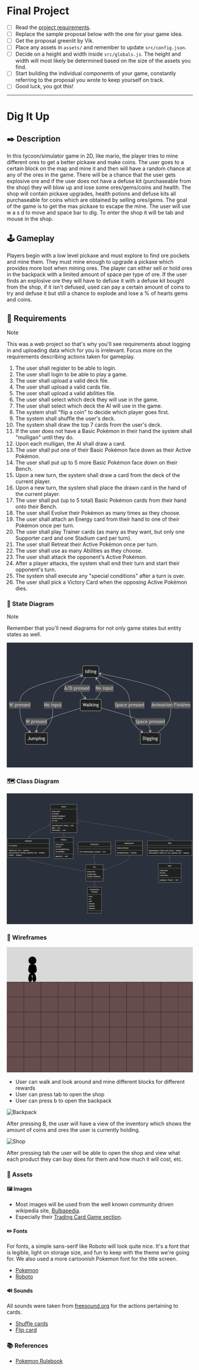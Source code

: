 # Final Project

-   [ ] Read the [project requirements](https://vikramsinghmtl.github.io/420-5P6-Game-Programming/project/requirements).
-   [ ] Replace the sample proposal below with the one for your game idea.
-   [ ] Get the proposal greenlit by Vik.
-   [ ] Place any assets in `assets/` and remember to update `src/config.json`.
-   [ ] Decide on a height and width inside `src/globals.js`. The height and width will most likely be determined based on the size of the assets you find.
-   [ ] Start building the individual components of your game, constantly referring to the proposal you wrote to keep yourself on track.
-   [ ] Good luck, you got this!

---

# Dig It Up


## ✒️ Description

In this tycoon/simulator game in 2D, like mario, the player tries to mine different ores to get a better pickaxe and make coins. The user goes to a certain block on the map and mine it and then will have a random chance at any of the ores in the game. There will be a chance that the user gets explosive ore and if the user does not have a defuse kit (purchaseable from the shop) they will blow up and lose some ores/gems/coins and health. The shop will contain pickaxe upgrades, health potions and defuse kits all purchaseable for coins which are obtained by selling ores/gems. The goal of the game is to get the max pickaxe to escape the mine. The user will use w a s d to move and space bar to dig. To enter the shop it will be tab and mouse in the shop.


## 🕹️ Gameplay

Players begin with a low level pickaxe and must explore to find ore pockets and mine them. They must mine enough to upgrade a pickaxe which provides more loot when mining ores. The player can either sell or hold 
ores in the backpack with a limited amount of space per type of ore. If the user finds an explosive ore they will have to defuse it with a defuse kit bought from the shop, if it isn't defused, used can pay a certain amount of coins to try and defuse it but still a chance to explode and lose a % of hearts gems and coins.

## 📃 Requirements

> [!note]
> This was a web project so that's why you'll see requirements about logging in and uploading data which for you is irrelevant. Focus more on the requirements describing actions taken for gameplay.

1. The user shall register to be able to login.
2. The user shall login to be able to play a game.
3. The user shall upload a valid deck file.
4. The user shall upload a valid cards file.
5. The user shall upload a valid abilities file.
6. The user shall select which deck they will use in the game.
7. The user shall select which deck the AI will use in the game.
8. The system shall "flip a coin" to decide which player goes first.
9. The system shall shuffle the user's deck.
10. The system shall draw the top 7 cards from the user's deck.
11. If the user does not have a Basic Pokémon in their hand the system shall "mulligan" until they do.
12. Upon each mulligan, the AI shall draw a card.
13. The user shall put one of their Basic Pokémon face down as their Active Pokémon.
14. The user shall put up to 5 more Basic Pokémon face down on their Bench.
15. Upon a new turn, the system shall draw a card from the deck of the current player.
16. Upon a new turn, the system shall place the drawn card in the hand of the current player.
17. The user shall put (up to 5 total) Basic Pokémon cards from their hand onto their Bench.
18. The user shall Evolve their Pokémon as many times as they choose.
19. The user shall attach an Energy card from their hand to one of their Pokémon once per turn.
20. The user shall play Trainer cards (as many as they want, but only one Supporter card and one Stadium card per turn).
21. The user shall Retreat their Active Pokémon once per turn.
22. The user shall use as many Abilities as they choose.
23. The user shall attack the opponent's Active Pokémon.
24. After a player attacks, the system shall end their turn and start their opponent's turn.
25. The system shall execute any "special conditions" after a turn is over.
26. The user shall pick a Victory Card when the opposing Active Pokémon dies.

### 🤖 State Diagram

> [!note]
> Remember that you'll need diagrams for not only game states but entity states as well.

![State Diagram](./assets/images/StateDiagram.png)

### 🗺️ Class Diagram

![Class Diagram](./assets/images/ClassDiagram.png)

### 🧵 Wireframes

![Game](./assets/images/DigItUpWireFrame.png)

-   User can walk and look around and mine different blocks for different rewards
-   User can press tab to open the shop
-   User can press b to open the backpack

![Backpack](./assets/BackpackWireFrame.png)

After pressing B, the user will have a view of the inventory which shows the amount of coins and ores the user is currently holding.

![Shop](./assets/ShopWireFrame.png)

After pressing tab the user will be able to open the shop and view what each product they can buy does for them and how much it will cost, etc.

### 🎨 Assets

#### 🖼️ Images

-   Most images will be used from the well known community driven wikipedia site, [Bulbapedia](https://bulbapedia.bulbagarden.net/wiki/Main_Page).
-   Especially their [Trading Card Game section](<https://bulbapedia.bulbagarden.net/wiki/Full_Art_card_(TCG)>).

#### ✏️ Fonts

For fonts, a simple sans-serif like Roboto will look quite nice. It's a font that is legible, light on storage size, and fun to keep with the theme we're going for. We also used a more cartoonish Pokemon font for the title screen.

-   [Pokemon](https://www.dafont.com/pokemon.font)
-   [Roboto](https://fonts.google.com/specimen/Roboto)

#### 🔊 Sounds

All sounds were taken from [freesound.org](https://freesound.org) for the actions pertaining to cards.

-   [Shuffle cards](https://freesound.org/people/VKProduktion/sounds/217502/)
-   [Flip card](https://freesound.org/people/Splashdust/sounds/84322/)

### 📚 References

-   [Pokemon Rulebook](http://assets.pokemon.com/assets/cms2/pdf/trading-card-game/rulebook/xy8-rulebook-en.pdf)
